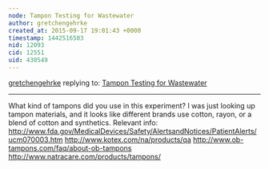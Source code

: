 ```yaml
---
node: Tampon Testing for Wastewater
author: gretchengehrke
created_at: 2015-09-17 19:01:43 +0000
timestamp: 1442516503
nid: 12093
cid: 12551
uid: 430549
---
```




[gretchengehrke](../profile/gretchengehrke) replying to: [Tampon Testing for Wastewater](../notes/mcairns/07-23-2015/tampon-testing-for-wastewater)

----
What kind of tampons did you use in this experiment?  I was just looking up tampon materials, and it looks like different brands use cotton, rayon, or a blend of cotton and synthetics. 
Relevant info: 
http://www.fda.gov/MedicalDevices/Safety/AlertsandNotices/PatientAlerts/ucm070003.htm 
http://www.kotex.com/na/products/qa 
http://www.ob-tampons.com/faq/about-ob-tampons
http://www.natracare.com/products/tampons/ 
